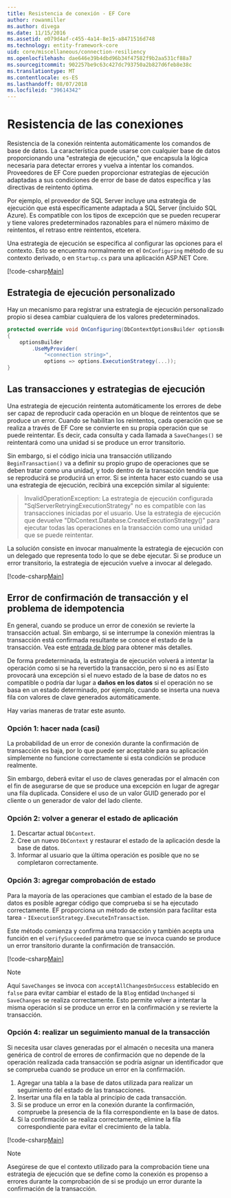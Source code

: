 ```yaml
---
title: Resistencia de conexión - EF Core
author: rowanmiller
ms.author: divega
ms.date: 11/15/2016
ms.assetid: e079d4af-c455-4a14-8e15-a8471516d748
ms.technology: entity-framework-core
uid: core/miscellaneous/connection-resiliency
ms.openlocfilehash: dae646e39b4dbd96b34f47582f9b2aa531cf88a7
ms.sourcegitcommit: 902257be9c63c427dc793750a2b827d6feb8e38c
ms.translationtype: MT
ms.contentlocale: es-ES
ms.lasthandoff: 08/07/2018
ms.locfileid: "39614342"
---
```

# <a name="connection-resiliency"></a>Resistencia de las conexiones

Resistencia de la conexión reintenta automáticamente los comandos de base de datos. La característica puede usarse con cualquier base de datos proporcionando una "estrategia de ejecución," que encapsula la lógica necesaria para detectar errores y vuelva a intentar los comandos. Proveedores de EF Core pueden proporcionar estrategias de ejecución adaptadas a sus condiciones de error de base de datos específica y las directivas de reintento óptima.

Por ejemplo, el proveedor de SQL Server incluye una estrategia de ejecución que está específicamente adaptada a SQL Server (incluido SQL Azure). Es compatible con los tipos de excepción que se pueden recuperar y tiene valores predeterminados razonables para el número máximo de reintentos, el retraso entre reintentos, etcetera.

Una estrategia de ejecución se especifica al configurar las opciones para el contexto. Esto se encuentra normalmente en el `OnConfiguring` método de su contexto derivado, o en `Startup.cs` para una aplicación ASP.NET Core.

[!code-csharp[Main](../../../samples/core/Miscellaneous/ConnectionResiliency/Program.cs#OnConfiguring)]

## <a name="custom-execution-strategy"></a>Estrategia de ejecución personalizado

Hay un mecanismo para registrar una estrategia de ejecución personalizado propio si desea cambiar cualquiera de los valores predeterminados.

``` csharp
protected override void OnConfiguring(DbContextOptionsBuilder optionsBuilder)
{
    optionsBuilder
        .UseMyProvider(
            "<connection string>",
            options => options.ExecutionStrategy(...));
}
```

## <a name="execution-strategies-and-transactions"></a>Las transacciones y estrategias de ejecución

Una estrategia de ejecución reintenta automáticamente los errores de debe ser capaz de reproducir cada operación en un bloque de reintentos que se produce un error. Cuando se habilitan los reintentos, cada operación que se realiza a través de EF Core se convierte en su propia operación que se puede reintentar. Es decir, cada consulta y cada llamada a `SaveChanges()` se reintentará como una unidad si se produce un error transitorio.

Sin embargo, si el código inicia una transacción utilizando `BeginTransaction()` va a definir su propio grupo de operaciones que se deben tratar como una unidad, y todo dentro de la transacción tendría que se reproducirá se producirá un error. Si se intenta hacer esto cuando se usa una estrategia de ejecución, recibirá una excepción similar al siguiente:

> InvalidOperationException: La estrategia de ejecución configurada "SqlServerRetryingExecutionStrategy" no es compatible con las transacciones iniciadas por el usuario. Use la estrategia de ejecución que devuelve "DbContext.Database.CreateExecutionStrategy()" para ejecutar todas las operaciones en la transacción como una unidad que se puede reintentar.

La solución consiste en invocar manualmente la estrategia de ejecución con un delegado que representa todo lo que se debe ejecutar. Si se produce un error transitorio, la estrategia de ejecución vuelve a invocar al delegado.

[!code-csharp[Main](../../../samples/core/Miscellaneous/ConnectionResiliency/Program.cs#ManualTransaction)]

## <a name="transaction-commit-failure-and-the-idempotency-issue"></a>Error de confirmación de transacción y el problema de idempotencia

En general, cuando se produce un error de conexión se revierte la transacción actual. Sin embargo, si se interrumpe la conexión mientras la transacción está confirmada resultante se conoce el estado de la transacción. Vea este [entrada de blog](http://blogs.msdn.com/b/adonet/archive/2013/03/11/sql-database-connectivity-and-the-idempotency-issue.aspx) para obtener más detalles.

De forma predeterminada, la estrategia de ejecución volverá a intentar la operación como si se ha revertido la transacción, pero si no es así Esto provocará una excepción si el nuevo estado de la base de datos no es compatible o podría dar lugar a **daños en los datos** si el operación no se basa en un estado determinado, por ejemplo, cuando se inserta una nueva fila con valores de clave generados automáticamente.

Hay varias maneras de tratar este asunto.

### <a name="option-1---do-almost-nothing"></a>Opción 1: hacer nada (casi)

La probabilidad de un error de conexión durante la confirmación de transacción es baja, por lo que puede ser aceptable para su aplicación simplemente no funcione correctamente si esta condición se produce realmente.

Sin embargo, deberá evitar el uso de claves generadas por el almacén con el fin de asegurarse de que se produce una excepción en lugar de agregar una fila duplicada. Considere el uso de un valor GUID generado por el cliente o un generador de valor del lado cliente.

### <a name="option-2---rebuild-application-state"></a>Opción 2: volver a generar el estado de aplicación

1. Descartar actual `DbContext`.
2. Cree un nuevo `DbContext` y restaurar el estado de la aplicación desde la base de datos.
3. Informar al usuario que la última operación es posible que no se completaron correctamente.

### <a name="option-3---add-state-verification"></a>Opción 3: agregar comprobación de estado

Para la mayoría de las operaciones que cambian el estado de la base de datos es posible agregar código que comprueba si se ha ejecutado correctamente. EF proporciona un método de extensión para facilitar esta tarea - `IExecutionStrategy.ExecuteInTransaction`.

Este método comienza y confirma una transacción y también acepta una función en el `verifySucceeded` parámetro que se invoca cuando se produce un error transitorio durante la confirmación de transacción.

[!code-csharp[Main](../../../samples/core/Miscellaneous/ConnectionResiliency/Program.cs#Verification)]

> [!NOTE]
> Aquí `SaveChanges` se invoca con `acceptAllChangesOnSuccess` establecido en `false` para evitar cambiar el estado de la `Blog` entidad `Unchanged` si `SaveChanges` se realiza correctamente. Esto permite volver a intentar la misma operación si se produce un error en la confirmación y se revierte la transacción.

### <a name="option-4---manually-track-the-transaction"></a>Opción 4: realizar un seguimiento manual de la transacción

Si necesita usar claves generadas por el almacén o necesita una manera genérica de control de errores de confirmación que no depende de la operación realizada cada transacción se podría asignar un identificador que se comprueba cuando se produce un error en la confirmación.

1. Agregar una tabla a la base de datos utilizada para realizar un seguimiento del estado de las transacciones.
2. Insertar una fila en la tabla al principio de cada transacción.
3. Si se produce un error en la conexión durante la confirmación, compruebe la presencia de la fila correspondiente en la base de datos.
4. Si la confirmación se realiza correctamente, elimine la fila correspondiente para evitar el crecimiento de la tabla.

[!code-csharp[Main](../../../samples/core/Miscellaneous/ConnectionResiliency/Program.cs#Tracking)]

> [!NOTE]
> Asegúrese de que el contexto utilizado para la comprobación tiene una estrategia de ejecución que se define como la conexión es propenso a errores durante la comprobación de si se produjo un error durante la confirmación de la transacción.
